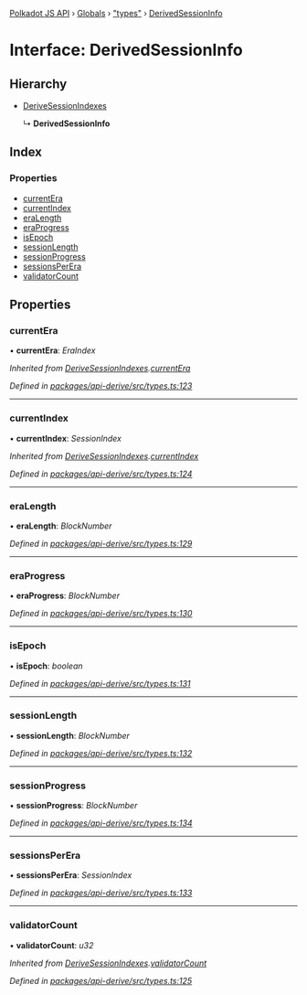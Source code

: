 [Polkadot JS API](../README.md) › [Globals](../globals.md) › ["types"](../modules/_types_.md) › [DerivedSessionInfo](_types_.derivedsessioninfo.md)

# Interface: DerivedSessionInfo

## Hierarchy

* [DeriveSessionIndexes](_types_.derivesessionindexes.md)

  ↳ **DerivedSessionInfo**

## Index

### Properties

* [currentEra](_types_.derivedsessioninfo.md#currentera)
* [currentIndex](_types_.derivedsessioninfo.md#currentindex)
* [eraLength](_types_.derivedsessioninfo.md#eralength)
* [eraProgress](_types_.derivedsessioninfo.md#eraprogress)
* [isEpoch](_types_.derivedsessioninfo.md#isepoch)
* [sessionLength](_types_.derivedsessioninfo.md#sessionlength)
* [sessionProgress](_types_.derivedsessioninfo.md#sessionprogress)
* [sessionsPerEra](_types_.derivedsessioninfo.md#sessionsperera)
* [validatorCount](_types_.derivedsessioninfo.md#validatorcount)

## Properties

###  currentEra

• **currentEra**: *EraIndex*

*Inherited from [DeriveSessionIndexes](_types_.derivesessionindexes.md).[currentEra](_types_.derivesessionindexes.md#currentera)*

*Defined in [packages/api-derive/src/types.ts:123](https://github.com/polkadot-js/api/blob/382f7d75c/packages/api-derive/src/types.ts#L123)*

___

###  currentIndex

• **currentIndex**: *SessionIndex*

*Inherited from [DeriveSessionIndexes](_types_.derivesessionindexes.md).[currentIndex](_types_.derivesessionindexes.md#currentindex)*

*Defined in [packages/api-derive/src/types.ts:124](https://github.com/polkadot-js/api/blob/382f7d75c/packages/api-derive/src/types.ts#L124)*

___

###  eraLength

• **eraLength**: *BlockNumber*

*Defined in [packages/api-derive/src/types.ts:129](https://github.com/polkadot-js/api/blob/382f7d75c/packages/api-derive/src/types.ts#L129)*

___

###  eraProgress

• **eraProgress**: *BlockNumber*

*Defined in [packages/api-derive/src/types.ts:130](https://github.com/polkadot-js/api/blob/382f7d75c/packages/api-derive/src/types.ts#L130)*

___

###  isEpoch

• **isEpoch**: *boolean*

*Defined in [packages/api-derive/src/types.ts:131](https://github.com/polkadot-js/api/blob/382f7d75c/packages/api-derive/src/types.ts#L131)*

___

###  sessionLength

• **sessionLength**: *BlockNumber*

*Defined in [packages/api-derive/src/types.ts:132](https://github.com/polkadot-js/api/blob/382f7d75c/packages/api-derive/src/types.ts#L132)*

___

###  sessionProgress

• **sessionProgress**: *BlockNumber*

*Defined in [packages/api-derive/src/types.ts:134](https://github.com/polkadot-js/api/blob/382f7d75c/packages/api-derive/src/types.ts#L134)*

___

###  sessionsPerEra

• **sessionsPerEra**: *SessionIndex*

*Defined in [packages/api-derive/src/types.ts:133](https://github.com/polkadot-js/api/blob/382f7d75c/packages/api-derive/src/types.ts#L133)*

___

###  validatorCount

• **validatorCount**: *u32*

*Inherited from [DeriveSessionIndexes](_types_.derivesessionindexes.md).[validatorCount](_types_.derivesessionindexes.md#validatorcount)*

*Defined in [packages/api-derive/src/types.ts:125](https://github.com/polkadot-js/api/blob/382f7d75c/packages/api-derive/src/types.ts#L125)*
